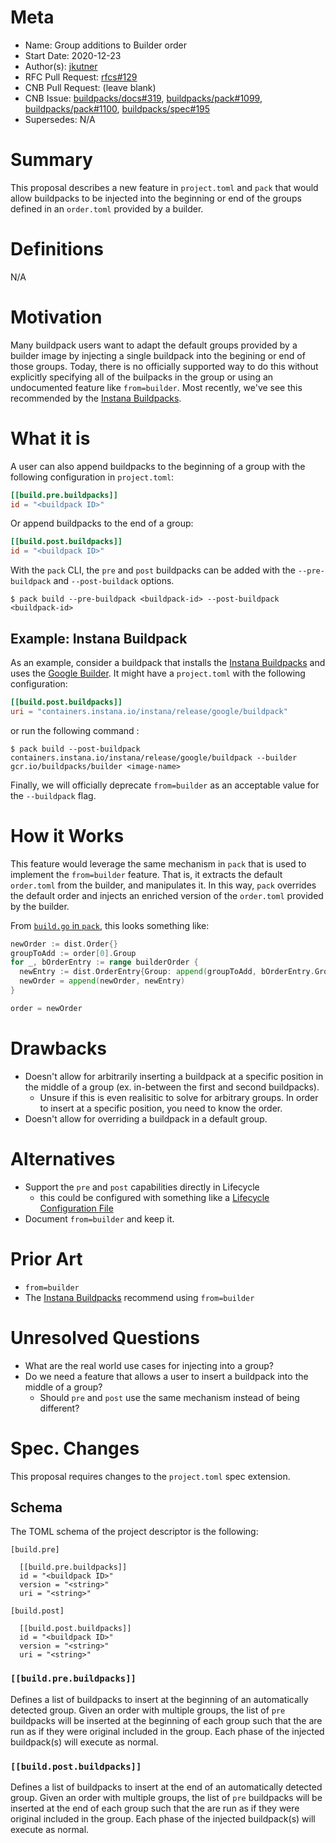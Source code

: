 # Meta
[meta]: #meta
- Name: Group additions to Builder order
- Start Date: 2020-12-23
- Author(s): [jkutner](@jkutner)
- RFC Pull Request: [rfcs#129](https://github.com/buildpacks/rfcs/pull/129)
- CNB Pull Request: (leave blank)
- CNB Issue: [buildpacks/docs#319](https://github.com/buildpacks/docs/issues/319), [buildpacks/pack#1099](https://github.com/buildpacks/pack/issues/1099), [buildpacks/pack#1100](https://github.com/buildpacks/pack/issues/1100), [buildpacks/spec#195](https://github.com/buildpacks/spec/issues/195)
- Supersedes: N/A

# Summary
[summary]: #summary

This proposal describes a new feature in `project.toml` and `pack` that would allow buildpacks to be injected into the beginning or end of the groups defined in an `order.toml` provided by a builder.

# Definitions
[definitions]: #definitions

N/A

# Motivation
[motivation]: #motivation

Many buildpack users want to adapt the default groups provided by a builder image by injecting a single buildpack into the begining or end of those groups. Today, there is no officially supported way to do this without explicitly specifying all of the builpacks in the group or using an undocumented feature like `from=builder`. Most recently, we've see this recommended by the [Instana Buildpacks](https://github.com/instana/instana-buildpacks/tree/main/google-cloud-platform/cloud-run).

# What it is
[what-it-is]: #what-it-is

A user can also append buildpacks to the beginning of a group with the following configuration in `project.toml`:

```toml
[[build.pre.buildpacks]]
id = "<buildpack ID>"
```

Or append buildpacks to the end of a group:

```toml
[[build.post.buildpacks]]
id = "<buildpack ID>"
```

With the `pack` CLI, the `pre` and `post` buildpacks can be added with the `--pre-buildpack` and `--post-buildack` options.

```
$ pack build --pre-buildpack <buildpack-id> --post-buildpack <buildpack-id>
```

## Example:  Instana Buildpack

As an example, consider a buildpack that installs the [Instana Buildpacks](https://github.com/instana/instana-buildpacks/tree/main/google-cloud-platform/cloud-run) and uses the [Google Builder](https://github.com/GoogleCloudPlatform/buildpacks). It might have a `project.toml` with the following configuration:

```toml
[[build.post.buildpacks]]
uri = "containers.instana.io/instana/release/google/buildpack"
```

or run the following command :

```
$ pack build --post-buildpack containers.instana.io/instana/release/google/buildpack --builder gcr.io/buildpacks/builder <image-name>
```

Finally, we will officially deprecate `from=builder` as an acceptable value for the `--buildpack` flag.

# How it Works
[how-it-works]: #how-it-works

This feature would leverage the same mechanism in `pack` that is used to implement the `from=builder` feature. That is, it extracts the default `order.toml` from the builder, and manipulates it. In this way, `pack` overrides the default order and injects an enriched version of the `order.toml` provided by the builder.

From [`build.go` in `pack`](https://github.com/buildpacks/pack/blob/8692a33074ffdc692e65c40a8a05967240f6cc75/build.go#L597-L602), this looks something like:

```go
newOrder := dist.Order{}
groupToAdd := order[0].Group
for _, bOrderEntry := range builderOrder {
  newEntry := dist.OrderEntry{Group: append(groupToAdd, bOrderEntry.Group...)}
  newOrder = append(newOrder, newEntry)
}

order = newOrder
```

# Drawbacks
[drawbacks]: #drawbacks

- Doesn't allow for arbitrarily inserting a buildpack at a specific position in the middle of a group (ex. in-between the first and second buildpacks).
    - Unsure if this is even realisitic to solve for arbitrary groups. In order to insert at a specific position, you need to know the order.
- Doesn't allow for overriding a buildpack in a default group.

# Alternatives
[alternatives]: #alternatives

- Support the `pre` and `post` capabilities directly in Lifecycle
    - this could be configured with something like a [Lifecycle Configuration File](https://github.com/buildpacks/rfcs/pull/128)
- Document `from=builder` and keep it.

# Prior Art
[prior-art]: #prior-art

- `from=builder`
- The [Instana Buildpacks](https://github.com/instana/instana-buildpacks/tree/main/google-cloud-platform/cloud-run) recommend using `from=builder`

# Unresolved Questions
[unresolved-questions]: #unresolved-questions

- What are the real world use cases for injecting into a group?
- Do we need a feature that allows a user to insert a buildpack into the middle of a group?
    - Should `pre` and `post` use the same mechanism instead of being different?

# Spec. Changes
[spec-changes]: #spec-changes

This proposal requires changes to the `project.toml` spec extension.

## Schema

The TOML schema of the project descriptor is the following:

```
[build.pre]

  [[build.pre.buildpacks]]
  id = "<buildpack ID>"
  version = "<string>"
  uri = "<string>"

[build.post]

  [[build.post.buildpacks]]
  id = "<buildpack ID>"
  version = "<string>"
  uri = "<string>"
```

### `[[build.pre.buildpacks]]`

Defines a list of buildpacks to insert at the beginning of an automatically detected group. Given an order with multiple groups, the list of `pre` buildpacks will be inserted at the beginning of each group such that the are run as if they were original included in the group. Each phase of the injected buildpack(s) will execute as normal.


### `[[build.post.buildpacks]]`

Defines a list of buildpacks to insert at the end of an automatically detected group. Given an order with multiple groups, the list of `pre` buildpacks will be inserted at the end of each group such that the are run as if they were original included in the group. Each phase of the injected buildpack(s) will execute as normal.
